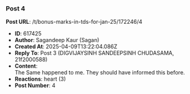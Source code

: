 ### Post 4
**Post URL**: /t/bonus-marks-in-tds-for-jan-25/172246/4
- **ID**: 617425
- **Author**: Sagandeep Kaur (Sagan)
- **Created At**: 2025-04-09T13:22:04.086Z
- **Reply To**: Post 3 (DIGVIJAYSINH SANDEEPSINH CHUDASAMA, 21f2000588)
- **Content**:  
  The Same happened to me. They should have informed this before.
- **Reactions**: heart (3)
- **Post Number**: 4

